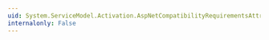 ```yaml
---
uid: System.ServiceModel.Activation.AspNetCompatibilityRequirementsAttribute
internalonly: False
---
```

